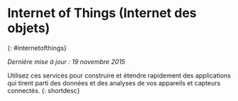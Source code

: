 

# Internet of Things (Internet des objets)
{: #internetofthings}

*Dernière mise à jour : 19 novembre 2015*

Utilisez ces services
pour construire et étendre rapidement des applications qui tirent parti des données et des analyses de vos appareils et capteurs connectés.
{: shortdesc}



